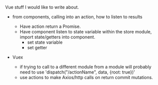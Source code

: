Vue stuff I would like to write about.

- from components, calling into an action, how to listen to results
  - Have action return a Promise.
  - Have component listen to state variable within the store module, import state/getters into component.
    - set state variable
    - set getter
    
- Vuex 
  - if trying to call to a different module from a module will probably need to use 'dispatch("<module>/actionName", data, {root: true})'
  - use actions to make Axios/http calls on return commit mutations.
  
  

